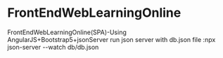 # FrontEndWebLearningOnline
FrontEndWebLearningOnline(SPA)-Using AngularJS+Bootstrap5+jsonServer
run json server with db.json file :npx json-server --watch db/db.json
